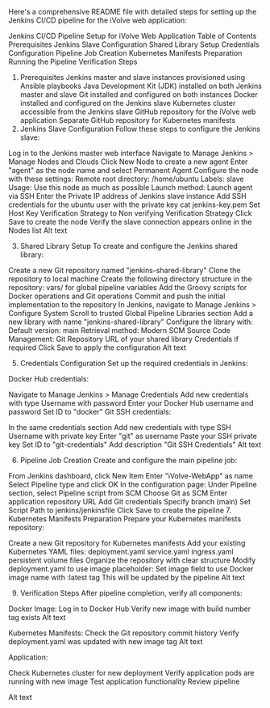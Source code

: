 Here's a comprehensive README file with detailed steps for setting up the Jenkins CI/CD pipeline for the iVolve web application:

Jenkins CI/CD Pipeline Setup for iVolve Web Application
Table of Contents
Prerequisites
Jenkins Slave Configuration
Shared Library Setup
Credentials Configuration
Pipeline Job Creation
Kubernetes Manifests Preparation
Running the Pipeline
Verification Steps
1. Prerequisites
Jenkins master and slave instances provisioned using Ansible playbooks
Java Development Kit (JDK) installed on both Jenkins master and slave
Git installed and configured on both instances
Docker installed and configured on the Jenkins slave
Kubernetes cluster accessible from the Jenkins slave
GitHub repository for the iVolve web application
Separate GitHub repository for Kubernetes manifests
2. Jenkins Slave Configuration
Follow these steps to configure the Jenkins slave:

Log in to the Jenkins master web interface
Navigate to Manage Jenkins > Manage Nodes and Clouds
Click New Node to create a new agent
Enter "agent" as the node name and select Permanent Agent
Configure the node with these settings:
Remote root directory: /home/ubuntu
Labels: slave
Usage: Use this node as much as possible
Launch method: Launch agent via SSH
Enter the Private IP address of Jenkins slave instance
Add SSH credentials for the ubuntu user with the private key
    cat jenkins-key.pem
Set Host Key Verification Strategy to Non verifying Verification Strategy
Click Save to create the node
Verify the slave connection appears online in the Nodes list
Alt text

3. Shared Library Setup
To create and configure the Jenkins shared library:

Create a new Git repository named "jenkins-shared-library"
Clone the repository to local machine
Create the following directory structure in the repository:
vars/ for global pipeline variables
Add the Groovy scripts for Docker operations and Git operations
Commit and push the initial implementation to the repository
In Jenkins, navigate to Manage Jenkins > Configure System
Scroll to trusted Global Pipeline Libraries section
Add a new library with name "jenkins-shared-library"
Configure the library with:
Default version: main
Retrieval method: Modern SCM
Source Code Management: Git
Repository URL of your shared library
Credentials if required
Click Save to apply the configuration
Alt text

5. Credentials Configuration
Set up the required credentials in Jenkins:

Docker Hub credentials:

Navigate to Manage Jenkins > Manage Credentials
Add new credentials with type Username with password
Enter your Docker Hub username and password
Set ID to "docker"
Git SSH credentials:

In the same credentials section
Add new credentials with type SSH Username with private key
Enter "git" as username
Paste your SSH private key
Set ID to "git-credentials"
Add description "Git SSH Credentials"
Alt text

6. Pipeline Job Creation
Create and configure the main pipeline job:

From Jenkins dashboard, click New Item
Enter "iVolve-WebApp" as name
Select Pipeline type and click OK
In the configuration page:
Under Pipeline section, select Pipeline script from SCM
Choose Git as SCM
Enter application repository URL
Add Git credentials
Specify branch (main)
Set Script Path to jenkins/jenkinsfile
Click Save to create the pipeline
7. Kubernetes Manifests Preparation
Prepare your Kubernetes manifests repository:

Create a new Git repository for Kubernetes manifests
Add your existing Kubernetes YAML files:
deployment.yaml
service.yaml
ingress.yaml
persistent volume files
Organize the repository with clear structure
Modify deployment.yaml to use image placeholder:
Set image field to use Docker image name with :latest tag
This will be updated by the pipeline
Alt text

9. Verification Steps
After pipeline completion, verify all components:

Docker Image:
Log in to Docker Hub
Verify new image with build number tag exists
Alt text

Kubernetes Manifests:
Check the Git repository commit history
Verify deployment.yaml was updated with new image tag
Alt text

Application:

Check Kubernetes cluster for new deployment
Verify application pods are running with new image
Test application functionality
Review pipeline

Alt text